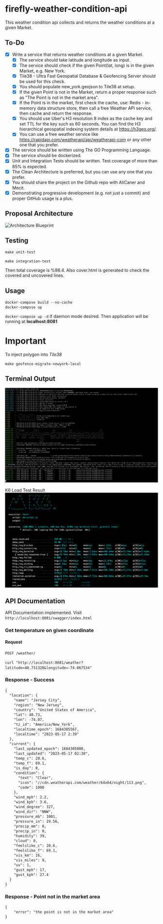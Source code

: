 # firefly-weather-condition-api

This weather condition api collects and returns the weather conditions at a given Market.

## To-Do

- [x] Write a service that returns weather conditions at a given Market.
  - [x] The service should take latitude and longitude as input.
  - [x] The service should check if the given Point(lat, long) is in the given Market, e.g. New York.
  - [x] Tile38 - Ultra Fast Geospatial Database & Geofencing Server should be used for this check.
  - [x] You should populate new_york.geojson to Tile38 at setup.
  - [x] If the given Point is not in the Market, return a proper response such as "The Point is not in the market area".
  - [x] If the Point is in the market, first check the cache, use: Redis - in-memory data structure store, then call a free Weather API service, then cache and return the response.
  - [x] You should use Uber's H3 resolution 8 index as the cache key and set TTL for the key such as 60 seconds. You can find the H3 hierarchical geospatial indexing system details at https://h3geo.org/.
  - [x] You can use a free weather service like https://rapidapi.com/weatherapi/api/weatherapi-com or any other one that you prefer.
- [x] The service should be written using The GO Programming Language.
- [x] The service should be dockerized.
- [x] Unit and Integration Tests should be written. Test coverage of more than 85% is expected.
- [x] The Clean Architecture is preferred, but you can use any one that you prefer.
- [x] You should share the project on the Github repo with AliCaner and Mecit.
- [x] Demonstrating progressive development (e.g. not just a commit) and proper GitHub usage is a plus.

## Proposal Architecture

![Architecture Blueprint](assets/images/Firefly.png)

## Testing

```
make unit-test
```

```
make integration-test
```

Then total coverage is %86.4. Also cover.html is generated to check the covered and uncovered lines.

## Usage

```
docker-compose build --no-cache
docker-compose up
```

`docker-compose up -d` if daemon mode desired.
Then application will be running at **localhost:8081**

# Important

To inject polygon into _Tile38_

```
make geofence-migrate-newyork-local
```

## Terminal Output

![SS](assets/images/screenshot.png)

K6 Load Test Result
![SS](assets/images/loadtest.png)

## API Documentation

API Documentation implemented. Visit `http://localhost:8081/swagger/index.html`

### Get temperature on given coordinate

#### Request

`POST /weather/`

`curl "http://localhost:8081/weather?latitude=40.731328&longitude=-74.067534"`

### Response - Success

```
{
  "location": {
    "name": "Jersey City",
    "region": "New Jersey",
    "country": "United States of America",
    "lat": 40.73,
    "lon": -74.07,
    "tz_id": "America/New_York",
    "localtime_epoch": 1684305567,
    "localtime": "2023-05-17 2:39"
  },
  "current": {
    "last_updated_epoch": 1684305000,
    "last_updated": "2023-05-17 02:30",
    "temp_c": 20.6,
    "temp_f": 69.1,
    "is_day": 0,
    "condition": {
      "text": "Clear",
      "icon": "//cdn.weatherapi.com/weather/64x64/night/113.png",
      "code": 1000
    },
    "wind_mph": 2.2,
    "wind_kph": 3.6,
    "wind_degree": 327,
    "wind_dir": "NNW",
    "pressure_mb": 1001,
    "pressure_in": 29.56,
    "precip_mm": 0,
    "precip_in": 0,
    "humidity": 39,
    "cloud": 0,
    "feelslike_c": 20.6,
    "feelslike_f": 69.1,
    "vis_km": 16,
    "vis_miles": 9,
    "uv": 1,
    "gust_mph": 17,
    "gust_kph": 27.4
  }
}
```

### Response - Point not in the market area

```
{
    "error": "the point is not in the market area"
}
```
